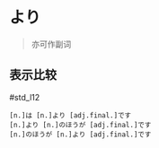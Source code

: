 # より
> 亦可作副词
## 表示比较
 #std_l12
 
```nihongo
[n.]は [n.]より [adj.final.]です
[n.]より [n.]のほうが [adj.final.]です
[n.]のほうが [n.]より [adj.final.]です
```


